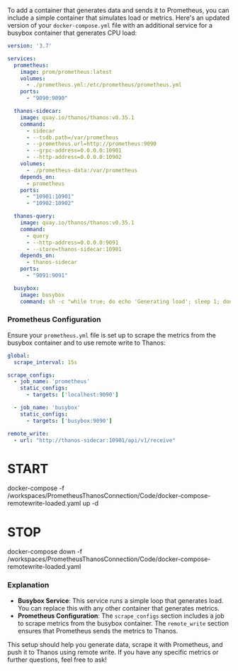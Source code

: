 To add a container that generates data and sends it to Prometheus, you can include a simple container that simulates load or metrics. Here's an updated version of your `docker-compose.yml` file with an additional service for a busybox container that generates CPU load:

```yaml
version: '3.7'

services:
  prometheus:
    image: prom/prometheus:latest
    volumes:
      - ./prometheus.yml:/etc/prometheus/prometheus.yml
    ports:
      - "9090:9090"

  thanos-sidecar:
    image: quay.io/thanos/thanos:v0.35.1
    command:
      - sidecar
      - --tsdb.path=/var/prometheus
      - --prometheus.url=http://prometheus:9090
      - --grpc-address=0.0.0.0:10901
      - --http-address=0.0.0.0:10902
    volumes:
      - ./prometheus-data:/var/prometheus
    depends_on:
      - prometheus
    ports:
      - "10901:10901"
      - "10902:10902"

  thanos-query:
    image: quay.io/thanos/thanos:v0.35.1
    command:
      - query
      - --http-address=0.0.0.0:9091
      - --store=thanos-sidecar:10901
    depends_on:
      - thanos-sidecar
    ports:
      - "9091:9091"

  busybox:
    image: busybox
    command: sh -c "while true; do echo 'Generating load'; sleep 1; done"
```

### Prometheus Configuration
Ensure your `prometheus.yml` file is set up to scrape the metrics from the busybox container and to use remote write to Thanos:

```yaml
global:
  scrape_interval: 15s

scrape_configs:
  - job_name: 'prometheus'
    static_configs:
      - targets: ['localhost:9090']

  - job_name: 'busybox'
    static_configs:
      - targets: ['busybox:9090']

remote_write:
  - url: "http://thanos-sidecar:10901/api/v1/receive"
```
# START
docker-compose -f /workspaces/PrometheusThanosConnection/Code/docker-compose-remotewrite-loaded.yaml up -d

# STOP
docker-compose down -f /workspaces/PrometheusThanosConnection/Code/docker-compose-remotewrite-loaded.yaml

### Explanation
- **Busybox Service**: This service runs a simple loop that generates load. You can replace this with any other container that generates metrics.
- **Prometheus Configuration**: The `scrape_configs` section includes a job to scrape metrics from the busybox container. The `remote_write` section ensures that Prometheus sends the metrics to Thanos.

This setup should help you generate data, scrape it with Prometheus, and push it to Thanos using remote write. If you have any specific metrics or further questions, feel free to ask!